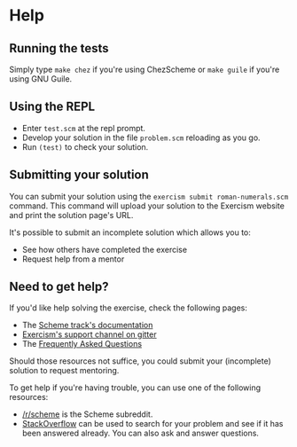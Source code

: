# Help

## Running the tests

Simply type `make chez` if you're using ChezScheme or `make guile` if you're using GNU Guile.

## Using the REPL

- Enter `test.scm` at the repl prompt.
- Develop your solution in the file `problem.scm` reloading as you go.
- Run `(test)` to check your solution.

## Submitting your solution

You can submit your solution using the `exercism submit roman-numerals.scm` command.
This command will upload your solution to the Exercism website and print the solution page's URL.

It's possible to submit an incomplete solution which allows you to:

- See how others have completed the exercise
- Request help from a mentor

## Need to get help?

If you'd like help solving the exercise, check the following pages:

- The [Scheme track's documentation](https://exercism.org/docs/tracks/scheme)
- [Exercism's support channel on gitter](https://gitter.im/exercism/support)
- The [Frequently Asked Questions](https://exercism.org/docs/using/faqs)

Should those resources not suffice, you could submit your (incomplete) solution to request mentoring.

To get help if you're having trouble, you can use one of the following resources:

- [/r/scheme](https://www.reddit.com/r/scheme) is the Scheme subreddit.
- [StackOverflow](http://stackoverflow.com/questions/tagged/scheme) can be used to search for your problem and see if it has been answered already. You can also ask and answer questions.